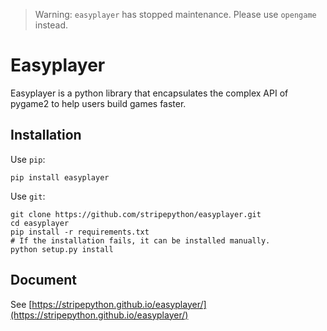 > Warning: `easyplayer` has stopped maintenance. Please use `opengame` instead.

# Easyplayer
Easyplayer is a python library that encapsulates the complex API of pygame2 to help users build games faster.

## Installation
Use `pip`:
```shell
pip install easyplayer
```
Use `git`:
```shell
git clone https://github.com/stripepython/easyplayer.git
cd easyplayer
pip install -r requirements.txt  
# If the installation fails, it can be installed manually.
python setup.py install
```

## Document
See [https://stripepython.github.io/easyplayer/](https://stripepython.github.io/easyplayer/)
